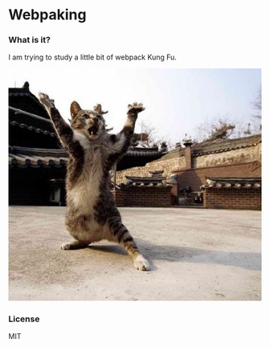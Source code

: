 # Webpaking
### What is it?
I am trying to study a little bit of webpack Kung Fu.

![](cat.jpg)

### License
MIT
